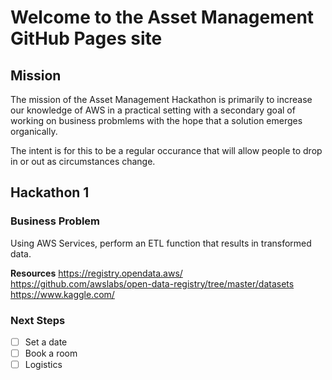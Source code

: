 # Welcome to the Asset Management GitHub Pages site

## Mission
The mission of the Asset Management Hackathon is primarily to increase our knowledge of AWS in a practical setting with a secondary goal of working on business probmlems with the hope that a solution emerges organically.

The intent is for this to be a regular occurance that will allow people to drop in or out as circumstances change.

## Hackathon 1

### Business Problem
Using AWS Services, perform an ETL function that results in transformed data.

**Resources**
https://registry.opendata.aws/
https://github.com/awslabs/open-data-registry/tree/master/datasets
https://www.kaggle.com/

### Next Steps
- [ ]  Set a date
- [ ]  Book a room
- [ ]  Logistics